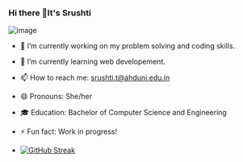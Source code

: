 ### Hi there 👋It's Srushti


![image](https://github.com/srushti-03/srushti-03/assets/109024292/cc323a62-195f-4c3b-88cd-2be148558aeb)



- 🔭 I’m currently working on my problem solving and coding skills.
- 🌱 I’m currently learning web developement.
- 📫 How to reach me: srushti.t@ahduni.edu.in
- 😄 Pronouns: She/her
- 🎓 Education: Bachelor of Computer Science and Engineering 
- ⚡ Fun fact: Work in progress!

- [![GitHub Streak](https://github-readme-streak-stats.herokuapp.com?user=srushti-03)](https://git.io/streak-stats)




